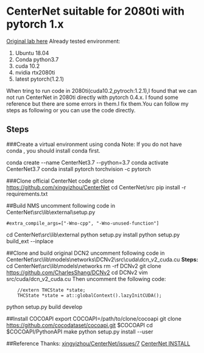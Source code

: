 # CenterNet suitable for 2080ti with pytorch 1.x
[Original lab here](https://github.com/xingyizhou/CenterNet)
Already tested environment:
1. Ubuntu 18.04
2. Conda python3.7
3. cuda 10.2
4. nvidia rtx2080ti
5. latest pytorch(1.2.1)

When tring to run code in 2080ti(cuda10.2,pytroch:1.2.1),I found that we can not  run CenterNet in 2080ti directly with pytorch 0.4.x. I found some reference but there are some errors in them.I fix them.You can follow my steps as following or you can use the code directly.

## Steps
###Create a virtual environment using conda
Note: If you do not have conda , you should install conda first.

conda create --name CenterNet3.7 --python=3.7
conda activate CenterNet3.7
conda install pytorch torchvision -c pytorch

###Clone official CenterNet code
git clone https://github.com/xingyizhou/CenterNet
cd CenterNet/src
pip install -r requirements.txt

##Build NMS
uncomment following code in CenterNet\src\lib\external\setup.py
```
#extra_compile_args=["-Wno-cpp", "-Wno-unused-function"]
```
cd CenterNet\src\lib\external
python setup.py install
python setup.py build_ext --inplace

##Clone and build original DCN2
uncomment following code in CenterNet\src\lib\models\networks\DCNv2\src\cuda\dcn_v2_cuda.cu
**Steps:**
cd CenterNet\src\lib\models\networks
rm -rf DCNv2
git clone https://github.com/CharlesShang/DCNv2
cd DCNv2
vim src/cuda/dcn_v2_cuda.cu
Then uncomment the following code:
```
	//extern THCState *state;
	THCState *state = at::globalContext().lazyInitCUDA();
```
python setup.py build develop

##Install COCOAPI
export COCOAPI=/path/to/clone/cocoapi
git clone https://github.com/cocodataset/cocoapi.git $COCOAPI
cd $COCOAPI/PythonAPI
make
python setup.py install --user

##Reference
Thanks:
[xingyizhou/CenterNet/issues/7](https://github.com/xingyizhou/CenterNet/issues/7)
[CenterNet INSTALL](https://github.com/xingyizhou/CenterNet/blob/master/readme/INSTALL.md)
